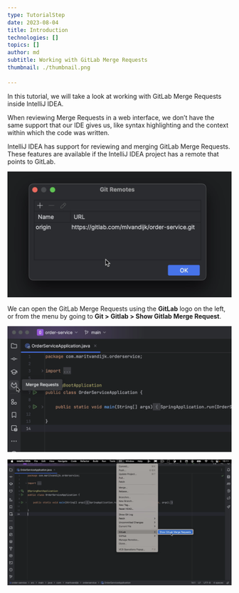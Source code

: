 ```yaml
---
type: TutorialStep
date: 2023-08-04
title: Introduction
technologies: []
topics: []
author: md
subtitle: Working with GitLab Merge Requests
thumbnail: ./thumbnail.png

---
```


In this tutorial, we will take a look at working with GitLab Merge Requests inside IntelliJ IDEA.

When reviewing Merge Requests in a web interface, we don’t have the same support that our IDE gives us, like syntax highlighting and the context within which the code was written.

IntelliJ IDEA has support for reviewing and merging GitLab Merge Requests. These features are available if the IntelliJ IDEA project has a remote that points to GitLab.

![Remote](remote.png)

We can open the GitLab Merge Requests using the **GitLab** logo on the left, or from the menu by going to **Git > Gitlab > Show Gitlab Merge Request**. 

![Open Merge Requests from logo](logo.png)

![Open Show GitLab Merge Requests from menu](menu.png)
